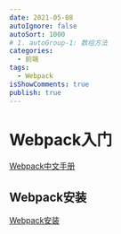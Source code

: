 ```yaml
---
date: 2021-05-08
autoIgnore: false
autoSort: 1000
# 1. autoGroup-1: 数组方法
categories:
  - 前端
tags:
  - Webpack
isShowComments: true
publish: true
---
```


# Webpack入门

[Webpack中文手册](https://www.webpackjs.com/concepts/)

## Webpack安装

[Webpack安装](https://www.webpackjs.com/guides/installation/)
